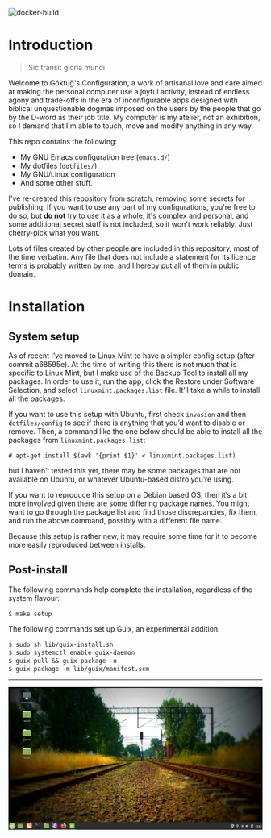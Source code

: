 ![docker-build](https://github.com/cadadr/configuration/workflows/docker-build/badge.svg)

Introduction
============

> Sic transit gloria mundi.

Welcome to Göktuğ's Configuration, a work of artisanal love and care
aimed at making the personal computer use a joyful activity, instead of
endless agony and trade-offs in the era of inconfigurable apps designed
with biblical unquestionable dogmas imposed on the users by the people
that go by the D-word as their job title. My computer is my atelier, not
an exhibition, so I demand that I'm able to touch, move and modify
anything in any way.

This repo contains the following:

-   My GNU Emacs configuration tree (`emacs.d/`)
-   My dotfiles (`dotfiles/`)
-   My GNU/Linux configuration
-   And some other stuff.

I've re-created this repository from scratch, removing some secrets
for publishing. If you want to use any part of my configurations,
you're free to do so, but **do not** try to use it as a whole, it's
complex and personal, and some additional secret stuff is not
included, so it won't work reliably. Just cherry-pick what you want.

Lots of files created by other people are included in this repository,
most of the time verbatim. Any file that does not include a statement
for its licence terms is probably written by me, and I hereby put all of
them in public domain.

Installation
============

System setup
------------

As of recent I’ve moved to Linux Mint to have a simpler config setup
(after commit a68595e).  At the time of writing this there is not much
that is specific to Linux Mint, but I make use of the Backup Tool to
install all my packages.  In order to use it, run the app, click the
Restore under Software Selection, and select `linuxmint.packages.list`
file.  It’ll take a while to install all the packages.

If you want to use this setup with Ubuntu, first check `invasion` and
then `dotfiles/config` to see if there is anything that you’d want to
disable or remove.  Then, a command like the one below should be able
to install all the packages from `linuxmint.packages.list`:

    # apt-get install $(awk '{print $1}' < linuxmint.packages.list)

but I haven’t tested this yet, there may be some packages that are not
available on Ubuntu, or whatever Ubuntu-based distro you’re using.

If you want to reproduce this setup on a Debian based OS, then it’s a
bit more involved given there are some differing package names.  You
might want to go through the package list and find those
discrepancies, fix them, and run the above command, possibly with a
different file name.

Because this setup is rather new, it may require some time for it to
become more easily reproduced between installs.

Post-install
------------

The following commands help complete the installation, regardless of the
system flavour:


```
$ make setup
```

The following commands set up Guix, an experimental addition.

```
$ sudo sh lib/guix-install.sh
$ sudo systemctl enable guix-daemon
$ guix pull && guix package -u
$ guix package -m lib/guix/manifest.scm
```

---

![screen cap](candy/scr.png)
